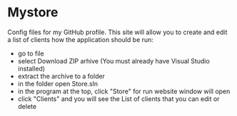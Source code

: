 # Mystore
Config files for my GitHub profile.
This site will allow you to create and edit a list of clients
how the application should be run:
- go to file
- select Download ZIP arhive (You must already have Visual Studio installed)
- extract the archive to a folder
- in the folder open Store.sln 
- in the program at the top, click "Store" for run
website window will open
- click "Clients" and you will see the List of clients that you can edit or delete
